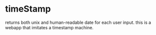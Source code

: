 # timeStamp
returns both unix and human-readable date for each user input.
this is a webapp that imitates a timestamp machine.
